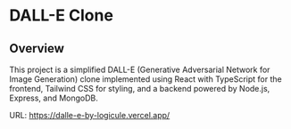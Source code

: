 # DALL-E Clone

## Overview

This project is a simplified DALL-E (Generative Adversarial Network for Image Generation) clone implemented using React with TypeScript for the frontend, Tailwind CSS for styling, and a backend powered by Node.js, Express, and MongoDB.

URL: https://dalle-e-by-logicule.vercel.app/
